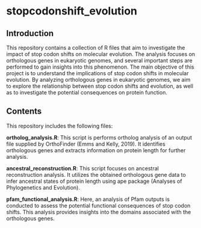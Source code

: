 # stopcodonshift_evolution

## Introduction

This repository contains a collection of R files that aim to investigate the impact of stop codon shifts on molecular evolution. The analysis focuses on orthologous genes in eukaryotic genomes, and several important steps are performed to gain insights into this phenomenon. The main objective of this project is to understand the implications of stop codon shifts in molecular evolution. By analyzing orthologous genes in eukaryotic genomes, we aim to explore the relationship between stop codon shifts and evolution, as well as to investigate the potential consequences on protein function.

## Contents

This repository includes the following files:

**ortholog_analysis.R**: This script is performs ortholog analysis of an output file supplied by OrthoFinder (Emms and Kelly, 2019). It identifies orthologous genes and extracts information on protein length for further analysis.

**ancestral_reconstruction.R**: This script focuses on ancestral reconstruction analysis. It utilizes the obtained orthologous gene data to infer ancestral states of protein length using ape package (Analyses of Phylogenetics and Evolution).

**pfam_functional_analysis.R**: Here, an analysis of Pfam outputs is conducted to assess the potential functional consequences of stop codon shifts. This analysis provides insights into the domains associated with the orthologous genes.
